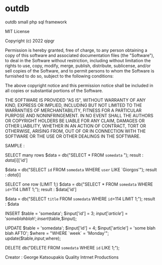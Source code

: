 # outdb
outdb small php sql framework

MIT License

Copyright (c) 2022 qipgr

Permission is hereby granted, free of charge, to any person obtaining a copy
of this software and associated documentation files (the "Software"), to deal
in the Software without restriction, including without limitation the rights
to use, copy, modify, merge, publish, distribute, sublicense, and/or sell
copies of the Software, and to permit persons to whom the Software is
furnished to do so, subject to the following conditions:

The above copyright notice and this permission notice shall be included in all
copies or substantial portions of the Software.

THE SOFTWARE IS PROVIDED "AS IS", WITHOUT WARRANTY OF ANY KIND, EXPRESS OR
IMPLIED, INCLUDING BUT NOT LIMITED TO THE WARRANTIES OF MERCHANTABILITY,
FITNESS FOR A PARTICULAR PURPOSE AND NONINFRINGEMENT. IN NO EVENT SHALL THE
AUTHORS OR COPYRIGHT HOLDERS BE LIABLE FOR ANY CLAIM, DAMAGES OR OTHER
LIABILITY, WHETHER IN AN ACTION OF CONTRACT, TORT OR OTHERWISE, ARISING FROM,
OUT OF OR IN CONNECTION WITH THE SOFTWARE OR THE USE OR OTHER DEALINGS IN THE
SOFTWARE.


SAMPLE : 



SELECT many rows
$data = db("SELECT * FROM `somedata` ");
result : $data[$i]['id']

$data = db("SELECT `id` FROM `somedata` WHERE `user` LIKE `Giorgos'");
result : $data[$i]

SELECT one row (LIMIT 1;)
$data = db("SELECT * FROM `somedata` WHERE `id`=114 LIMIT 1;");
result : $data['id']

$data = db("SELECT `title` FROM `somedata` WHERE `id`=114 LIMIT 1;");
result : $data

INSERT
$table = 'somedata'; $input['id'] = 3; $input['article'] = 'some blah blah';
insert($table,$input);

UPDATE
$table = 'somedata'; $input['id'] = 4; $input['article'] = 'some blah blah AFTO'; $where = "WHERE `week` = 'Monday'";
update($table,$input,$where);

DELETE
db("DELETE FROM `somedata` WHERE `id` LIKE 1;");

Creator : George Katsoupakis
Quality Intrnet Productions
